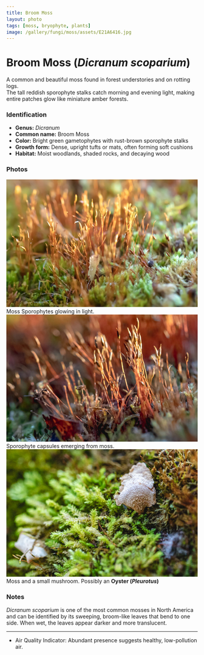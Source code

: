 ```yaml
---
title: Broom Moss
layout: photo
tags: [moss, bryophyte, plants]
image: /gallery/fungi/moss/assets/E21A6416.jpg
---
```


# Broom Moss (*Dicranum scoparium*)

A common and beautiful moss found in forest understories and on rotting logs.  
The tall reddish sporophyte stalks catch morning and evening light, making entire patches glow like miniature amber forests.

### Identification
- **Genus:** *Dicranum*  
- **Common name:** Broom Moss  
- **Color:** Bright green gametophytes with rust-brown sporophyte stalks  
- **Growth form:** Dense, upright tufts or mats, often forming soft cushions  
- **Habitat:** Moist woodlands, shaded rocks, and decaying wood  

### Photos
![Moss sporophytes glowing in light](/gallery/fungi/moss/assets/E21A6416.jpg)<br>
Moss Sporophytes glowing in light. 
![Sporophyte capsules emerging from moss](/gallery/fungi/moss/assets/E21A6424.jpg)<br>
Sporophyte capsules emerging from moss.
![Moss and small mushroom](/gallery/fungi/moss/assets/E21A6426.jpg)<br>
Moss and a small mushroom. Possibly an **Oyster (*Pleurotus*)**


### Notes
*Dicranum scoparium* is one of the most common mosses in North America and can be identified by its sweeping, broom-like leaves that bend to one side. When wet, the leaves appear darker and more translucent.

---


- Air Quality Indicator: Abundant presence suggests healthy, low-pollution air.
